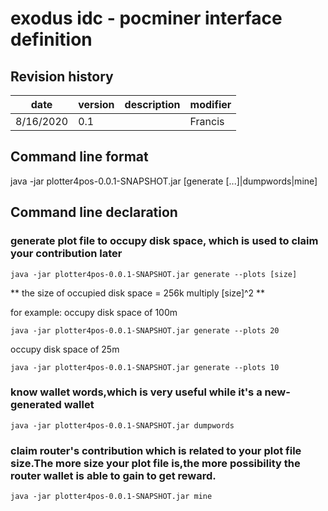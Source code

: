 # exodus idc - pocminer interface definition

## Revision history

| date      | version | description | modifier |
| --------- | ------- | ----------- | -------- |
| 8/16/2020 | 0.1     |             | Francis  |


## Command line format
java -jar plotter4pos-0.0.1-SNAPSHOT.jar [generate [...]|dumpwords|mine]




## Command line declaration

### generate plot file to occupy disk space, which is used to claim your contribution later
```
java -jar plotter4pos-0.0.1-SNAPSHOT.jar generate --plots [size]
```

** the size of occupied disk space = 256k multiply [size]^2 **

for example:
occupy disk space of 100m
```
java -jar plotter4pos-0.0.1-SNAPSHOT.jar generate --plots 20
```

occupy disk space of 25m
```
java -jar plotter4pos-0.0.1-SNAPSHOT.jar generate --plots 10
```


### know wallet words,which is very useful while it's a new-generated wallet
```
java -jar plotter4pos-0.0.1-SNAPSHOT.jar dumpwords
```

### claim router's contribution which is related to your plot file size.The more size your plot file is,the more possibility the router wallet is able to gain to get reward.
```
java -jar plotter4pos-0.0.1-SNAPSHOT.jar mine
```

